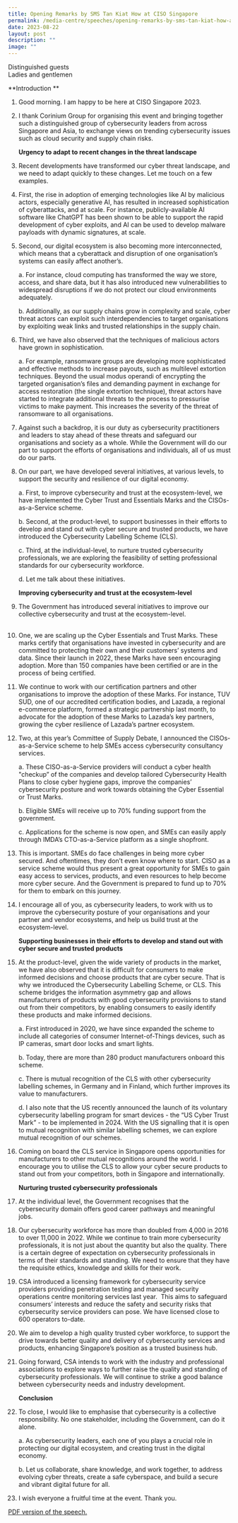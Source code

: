 ```yaml
---
title: Opening Remarks by SMS Tan Kiat How at CISO Singapore
permalink: /media-centre/speeches/opening-remarks-by-sms-tan-kiat-how-at-ciso-singapore/
date: 2023-08-22
layout: post
description: ""
image: ""
---
```

Distinguished guests  
Ladies and gentlemen  
  
**Introduction ** 
  
1. Good morning. I am happy to be here at CISO Singapore 2023.  
  
2. I thank Corinium Group for organising this event and bringing together such a distinguished group of cybersecurity leaders from across Singapore and Asia, to exchange views on trending cybersecurity issues such as cloud security and supply chain risks.  
  
    **Urgency to adapt to recent changes in the threat landscape** 
  
3. Recent developments have transformed our cyber threat landscape, and we need to adapt quickly to these changes. Let me touch on a few examples.  
  
4. First, the rise in adoption of emerging technologies like AI by malicious actors, especially generative AI, has resulted in increased sophistication of cyberattacks, and at scale. For instance, publicly-available AI software like ChatGPT has been shown to be able to support the rapid development of cyber exploits, and AI can be used to develop malware payloads with dynamic signatures, at scale.   
  
5. Second, our digital ecosystem is also becoming more interconnected, which means that a cyberattack and disruption of one organisation’s systems can easily affect another’s.   
  
    a. For instance, cloud computing has transformed the way we store, access, and share data, but it has also introduced new vulnerabilities to widespread disruptions if we do not protect our cloud environments adequately.  
  
    b. Additionally, as our supply chains grow in complexity and scale, cyber threat actors can exploit such interdependencies to target organisations by exploiting weak links and trusted relationships in the supply chain.  
  
6. Third, we have also observed that the techniques of malicious actors have grown in sophistication.   
  
    a. For example, ransomware groups are developing more sophisticated and effective methods to increase payouts, such as multilevel extortion techniques. Beyond the usual modus operandi of encrypting the targeted organisation’s files and demanding payment in exchange for access restoration (the single extortion technique), threat actors have started to integrate additional threats to the process to pressurise victims to make payment. This increases the severity of the threat of ransomware to all organisations.  
  
7. Against such a backdrop, it is our duty as cybersecurity practitioners and leaders to stay ahead of these threats and safeguard our organisations and society as a whole. While the Government will do our part to support the efforts of organisations and individuals, all of us must do our parts.   
  
8. On our part, we have developed several initiatives, at various levels, to support the security and resilience of our digital economy.  
  
    a. First, to improve cybersecurity and trust at the ecosystem-level, we have implemented the Cyber Trust and Essentials Marks and the CISOs-as-a-Service scheme.  
  
    b. Second, at the product-level, to support businesses in their efforts to develop and stand out with cyber secure and trusted products, we have introduced the Cybersecurity Labelling Scheme (CLS).  
  
    c. Third, at the individual-level, to nurture trusted cybersecurity professionals, we are exploring the feasibility of setting professional standards for our cybersecurity workforce.  
  
    d. Let me talk about these initiatives.  
  
    **Improving cybersecurity and trust at the ecosystem-level**  
  
9. The Government has introduced several initiatives to improve our collective cybersecurity and trust at the ecosystem-level.  
   
10. One, we are scaling up the Cyber Essentials and Trust Marks. These marks certify that organisations have invested in cybersecurity and are committed to protecting their own and their customers’ systems and data. Since their launch in 2022, these Marks have seen encouraging adoption. More than 150 companies have been certified or are in the process of being certified.  
  
11. We continue to work with our certification partners and other organisations to improve the adoption of these Marks. For instance, TUV SUD, one of our accredited certification bodies, and Lazada, a regional e-commerce platform, formed a strategic partnership last month, to advocate for the adoption of these Marks to Lazada’s key partners, growing the cyber resilience of Lazada’s partner ecosystem.   
  
12. Two, at this year’s Committee of Supply Debate, I announced the CISOs-as-a-Service scheme to help SMEs access cybersecurity consultancy services.  
  
    a. These CISO-as-a-Service providers will conduct a cyber health "checkup” of the companies and develop tailored Cybersecurity Health Plans to close cyber hygiene gaps, improve the companies’ cybersecurity posture and work towards obtaining the Cyber Essential or Trust Marks.  
  
    b. Eligible SMEs will receive up to 70% funding support from the government.  
  
    c. Applications for the scheme is now open, and SMEs can easily apply through IMDA’s CTO-as-a-Service platform as a single shopfront.  
  
13. This is important. SMEs do face challenges in being more cyber secured. And oftentimes, they don’t even know where to start. CISO as a service scheme would thus present a great opportunity for SMEs to gain easy access to services, products, and even resources to help become more cyber secure. And the Government is prepared to fund up to 70% for them to embark on this journey.  
  
14. I encourage all of you, as cybersecurity leaders, to work with us to improve the cybersecurity posture of your organisations and your partner and vendor ecosystems, and help us build trust at the ecosystem-level.  
  
    **Supporting businesses in their efforts to develop and stand out with cyber secure and trusted products**  
  
15. At the product-level, given the wide variety of products in the market, we have also observed that it is difficult for consumers to make informed decisions and choose products that are cyber secure. That is why we introduced the Cybersecurity Labelling Scheme, or CLS. This scheme bridges the information asymmetry gap and allows manufacturers of products with good cybersecurity provisions to stand out from their competitors, by enabling consumers to easily identify these products and make informed decisions.  
  
    a. First introduced in 2020, we have since expanded the scheme to include all categories of consumer Internet-of-Things devices, such as IP cameras, smart door locks and smart lights.  
  
    b. Today, there are more than 280 product manufacturers onboard this scheme.  
  
    c. There is mutual recognition of the CLS with other cybersecurity labelling schemes, in Germany and in Finland, which further improves its value to manufacturers.  
  
    d. I also note that the US recently announced the launch of its voluntary cybersecurity labelling program for smart devices - the “US Cyber Trust Mark” - to be implemented in 2024. With the US signalling that it is open to mutual recognition with similar labelling schemes, we can explore mutual recognition of our schemes.    
  
16. Coming on board the CLS service in Singapore opens opportunities for manufacturers to other mutual recognitions around the world. I encourage you to utilise the CLS to allow your cyber secure products to stand out from your competitors, both in Singapore and internationally.  
  
    **Nurturing trusted cybersecurity professionals**  
  
17. At the individual level, the Government recognises that the cybersecurity domain offers good career pathways and meaningful jobs.   
  
18. Our cybersecurity workforce has more than doubled from 4,000 in 2016 to over 11,000 in 2022. While we continue to train more cybersecurity professionals, it is not just about the quantity but also the quality. There is a certain degree of expectation on cybersecurity professionals in terms of their standards and standing. We need to ensure that they have the requisite ethics, knowledge and skills for their work.    
  
19. CSA introduced a licensing framework for cybersecurity service providers providing penetration testing and managed security operations centre monitoring services last year.  This aims to safeguard consumers’ interests and reduce the safety and security risks that cybersecurity service providers can pose. We have licensed close to 600 operators to-date.   
  
20. We aim to develop a high quality trusted cyber workforce, to support the drive towards better quality and delivery of cybersecurity services and products, enhancing Singapore’s position as a trusted business hub.   
  
21. Going forward, CSA intends to work with the industry and professional associations to explore ways to further raise the quality and standing of cybersecurity professionals. We will continue to strike a good balance between cybersecurity needs and industry development.  
  
    **Conclusion**  
  
22. To close, I would like to emphasise that cybersecurity is a collective responsibility. No one stakeholder, including the Government, can do it alone.  
  
    a. As cybersecurity leaders, each one of you plays a crucial role in protecting our digital ecosystem, and creating trust in the digital economy.  
  
    b. Let us collaborate, share knowledge, and work together, to address evolving cyber threats, create a safe cyberspace, and build a secure and vibrant digital future for all.  
  
23. I wish everyone a fruitful time at the event. Thank you.

[PDF version of the speech.](/files/Speeches%202023/opening%20keynote%20speech%20by%20sms%20tan%20kiat%20how%20at%20ciso%20singapore%20on%2022%20august%202023.pdf)

